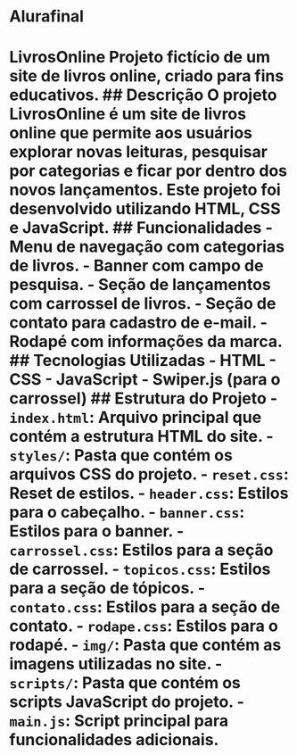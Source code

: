 # Alurafinal

# LivrosOnline Projeto fictício de um site de livros online, criado para fins educativos. ## Descrição O projeto **LivrosOnline** é um site de livros online que permite aos usuários explorar novas leituras, pesquisar por categorias e ficar por dentro dos novos lançamentos. Este projeto foi desenvolvido utilizando HTML, CSS e JavaScript. ## Funcionalidades - Menu de navegação com categorias de livros. - Banner com campo de pesquisa. - Seção de lançamentos com carrossel de livros. - Seção de contato para cadastro de e-mail. - Rodapé com informações da marca. ## Tecnologias Utilizadas - HTML - CSS - JavaScript - Swiper.js (para o carrossel) ## Estrutura do Projeto - `index.html`: Arquivo principal que contém a estrutura HTML do site. - `styles/`: Pasta que contém os arquivos CSS do projeto. - `reset.css`: Reset de estilos. - `header.css`: Estilos para o cabeçalho. - `banner.css`: Estilos para o banner. - `carrossel.css`: Estilos para a seção de carrossel. - `topicos.css`: Estilos para a seção de tópicos. - `contato.css`: Estilos para a seção de contato. - `rodape.css`: Estilos para o rodapé. - `img/`: Pasta que contém as imagens utilizadas no site. - `scripts/`: Pasta que contém os scripts JavaScript do projeto. - `main.js`: Script principal para funcionalidades adicionais.
